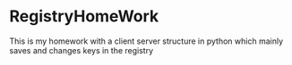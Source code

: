 # RegistryHomeWork
This is my homework with a client server structure in python which mainly saves and changes keys in the registry
